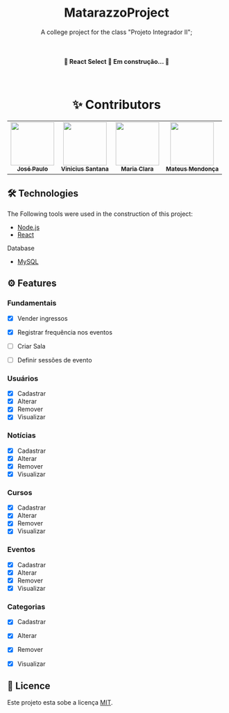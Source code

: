 <h1 align="center">MatarazzoProject</h1>

<p align="center">A college project for the class "Projeto Integrador II";</p>

</br>

<h4 align="center"> 
	🚧  React Select 🚀 Em construção...  🚧
</h4>

</br>

<h1 align="center">✨ Contributors</h1>

<table align="center">
  <tr>
      <td align="center">
        <a href="https://github.com/jpsaturnino"><img src="https://avatars.githubusercontent.com/u/47997386?v=4" width="100px;" alt=""/><br /><sub><b>José Paulo</b></sub></a><br/>
        <!--<a href="#question-jpsaturnino" title="Questões Respondidas">💬</a> <a href="https://github.com/rxngui/matarazzoProjects/commits?author=jpsaturnino"                 title="Todos Commits">📖</a>-->
      </td>
      <td align="center">
        <a href="https://github.com/Santanicius"><img src="https://avatars.githubusercontent.com/u/63524983?v=4" width="100px;" alt=""/><br /><sub><b>Vinicius Santana</b></sub>           </a><br/>
       <!-- <a href="#question-Santanicius" title="Questões Respondidas">💬</a> <a href="https://github.com/rxngui/matarazzoProject/commits?author=Santanicius"                       title="Todos Commits">📖</a>-->
      </td>
      <td align="center">
        <a href="https://github.com/mariaclara-rs"><img src="https://avatars.githubusercontent.com/u/63561594?v=4" width="100px;" alt=""/><br/><sub><b>Maria Clara</b></sub></a>           <br/>
        <!--<a href="#question-mariaclara-rs" title="Questões Respondidas">💬</a> <a href="https://github.com/rxngui/matarazzoProject/commits?author=mariaclara-rs"                   title="Todos Commits">📖</a>-->
      </td>
      <td align="center">
        <a href="https://github.com/rxngui"><img src="https://avatars.githubusercontent.com/u/54865573?v=4" width="100px;" alt=""/><br/><sub><b>Mateus Mendonça</b></sub></a>               <br/>
        <!-- <a href="#question-rxngui" title="Questões Respondidas">💬</a> <a href="https://github.com/rxngui/matarazzoProject/commits?author=rxngui"                                 title="Todos Commits">📖</a>-->
      </td>
  </tr>
<table>

## 🛠 Technologies

The Following tools were used in the construction of this project:

- [Node.js](https://nodejs.org/en/)
- [React](https://pt-br.reactjs.org/)

Database

- [MySQL](https://www.mysql.com/)
<!-- - [React Native](https://reactnative.dev/) [soon] -->

## ⚙️ Features
	
### Fundamentais

- [x] Vender ingressos
- [x] Registrar frequência nos eventos
- [ ] Criar Sala
- [ ] Definir sessões de evento

	
	
### Usuários

- [x] Cadastrar
- [x] Alterar
- [x] Remover
- [x] Visualizar

### Notícias

- [x] Cadastrar
- [x] Alterar
- [x] Remover
- [x] Visualizar

### Cursos

- [x] Cadastrar
- [x] Alterar
- [x] Remover
- [x] Visualizar

### Eventos

- [x] Cadastrar
- [x] Alterar
- [x] Remover
- [x] Visualizar

### Categorias

- [x] Cadastrar
- [x] Alterar
- [x] Remover
- [x] Visualizar
	
	
	


## 📝 Licence

Este projeto esta sobe a licença [MIT](./LICENSE).
